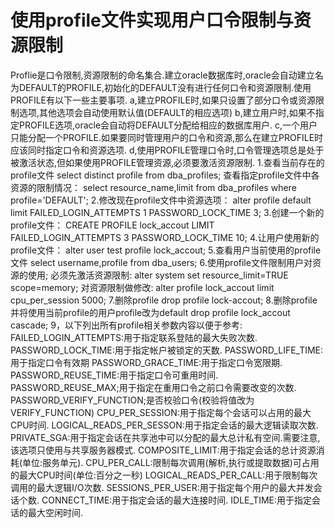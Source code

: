 # 使用profile文件实现用户口令限制与资源限制
Proflie是口令限制,资源限制的命名集合.建立oracle数据库时,oracle会自动建立名为DEFAULT的PROFILE,初始化的DEFAULT没有进行任何口令和资源限制.使用PROFILE有以下一些主要事项.
a,建立PROFILE时,如果只设置了部分口令或资源限制选项,其他选项会自动使用默认值(DEFAULT的相应选项)
b,建立用户时,如果不指定PROFILE选项,oracle会自动将DEFAULT分配给相应的数据库用户.
c,一个用户只能分配一个PROFILE.如果要同时管理用户的口令和资源,那么在建立PROFILE时应该同时指定口令和资源选项.
d,使用PROFILE管理口令时,口令管理选项总是处于被激活状态,但如果使用PROFILE管理资源,必须要激活资源限制.
1.查看当前存在的profile文件
select distinct profile from dba_profiles;
查看指定profile文件中各资源的限制情况：
select resource_name,limit from dba_profiles where profile='DEFAULT';
2.修改现在profile文件中资源选项：
alter profile default limit FAILED_LOGIN_ATTEMPTS 1 PASSWORD_LOCK_TIME 3;
3.创建一个新的profile文件：
CREATE PROFILE lock_accout LIMIT FAILED_LOGIN_ATTEMPTS 3 PASSWORD_LOCK_TIME 10;
4.让用户使用新的profile文件：
alter user test profile lock_accout;
5.查看用户当前使用的profile文件
select username,profile from dba_users;
6.使用profile文件限制用户对资源的使用;
必须先激活资源限制:
alter system set resource_limit=TRUE scope=memory;
对资源限制做修改:
alter profile lock_accout limit cpu_per_session 5000;
7.删除profile
drop profile lock-accout;
8.删除profile并将使用当前profile的用户profile改为default
drop profile lock_accout cascade;
9，以下列出所有profile相关参数内容以便于参考:
FAILED_LOGIN_ATTEMPTS:用于指定联系登陆的最大失败次数.
PASSWORD_LOCK_TIME:用于指定帐户被锁定的天数.
PASSWORD_LIFE_TIME:用于指定口令有效期
PASSWORD_GRACE_TIME:用于指定口令宽限期.
PASSWORD_REUSE_TIME:用于指定口令可重用时间.
PASSWORD_REUSE_MAX;用于指定在重用口令之前口令需要改变的次数.
PASSWORD_VERIFY_FUNCTION;是否校验口令(校验将值改为VERIFY_FUNCTION)
CPU_PER_SESSION:用于指定每个会话可以占用的最大CPU时间.
LOGICAL_READS_PER_SESSON:用于指定会话的最大逻辑读取次数.
PRIVATE_SGA:用于指定会话在共享池中可以分配的最大总计私有空间.需要注意,该选项只使用与共享服务器模式.
COMPOSITE_LIMIT:用于指定会话的总计资源消耗(单位:服务单元).
CPU_PER_CALL:限制每次调用(解析,执行或提取数据)可占用的最大CPU时间(单位:百分之一秒)
LOGICAL_READS_PER_CALL:用于限制每次调用的最大逻辑I/O次数.
SESSIONS_PER_USER:用于指定每个用户的最大并发会话个数.
CONNECT_TIME:用于指定会话的最大连接时间.
IDLE_TIME:用于指定会话的最大空闲时间.
